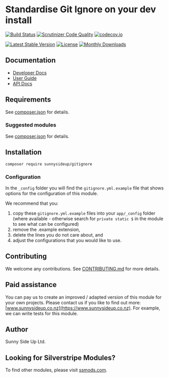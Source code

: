 # Standardise Git Ignore on your dev install

[![Build Status](https://travis-ci.org/sunnysideup/silverstripe-gitignore.svg?branch=master)](https://travis-ci.org/sunnysideup/silverstripe-gitignore)
[![Scrutinizer Code Quality](https://scrutinizer-ci.com/g/sunnysideup/silverstripe-gitignore/badges/quality-score.png?b=master)](https://scrutinizer-ci.com/g/sunnysideup/silverstripe-gitignore/?branch=master)
[![codecov.io](https://codecov.io/github/sunnysideup/silverstripe-gitignore/coverage.svg?branch=master)](https://codecov.io/github/sunnysideup/silverstripe-gitignore?branch=master)

[![Latest Stable Version](https://poser.pugx.org/sunnysideup/gitignore/version)](https://packagist.org/packages/sunnysideup/gitignore)
[![License](https://poser.pugx.org/sunnysideup/gitignore/license)](https://packagist.org/packages/sunnysideup/gitignore)
[![Monthly Downloads](https://poser.pugx.org/sunnysideup/gitignore/d/monthly)](https://packagist.org/packages/sunnysideup/gitignore)

## Documentation

-   [Developer Docs](docs/en/INDEX.md)
-   [User Guide](docs/en/userguide.md)
-   [API Docs](http://docs.ssmods.com/sunnysideup/gitignore/classes.xhtml)

## Requirements

See [composer.json](composer.json) for details.

### Suggested modules

See [composer.json](composer.json) for details.

## Installation

```shell
composer require sunnysideup/gitignore
```

### Configuration

In the `_config` folder you will find the `gitignore.yml.example`
file that shows options for the configuration of this module.

We recommend that you:

1. copy these `gitignore.yml.example` files into your
   `app/_config` folder (where available - otherwise search for `private static $` in the module to see what can be configured)
2. remove the .example extension,
3. delete the lines you do not care about, and
4. adjust the configurations that you would like to use.

## Contributing

We welcome any contributions.
See [CONTRIBUTING.md](CONTRIBUTING.md) for more details.

## Paid assistance

You can pay us to create an improved / adapted version of this module for your own projects.
Please contact us if you like to find out more: [www.sunnysideup.co.nz](https://www.sunnysideup.co.nz).
For example, we can write tests for this module.

## Author

Sunny Side Up Ltd.

## Looking for Silverstripe Modules?

To find other modules, please visit [ssmods.com](https://ssmods.com/).

